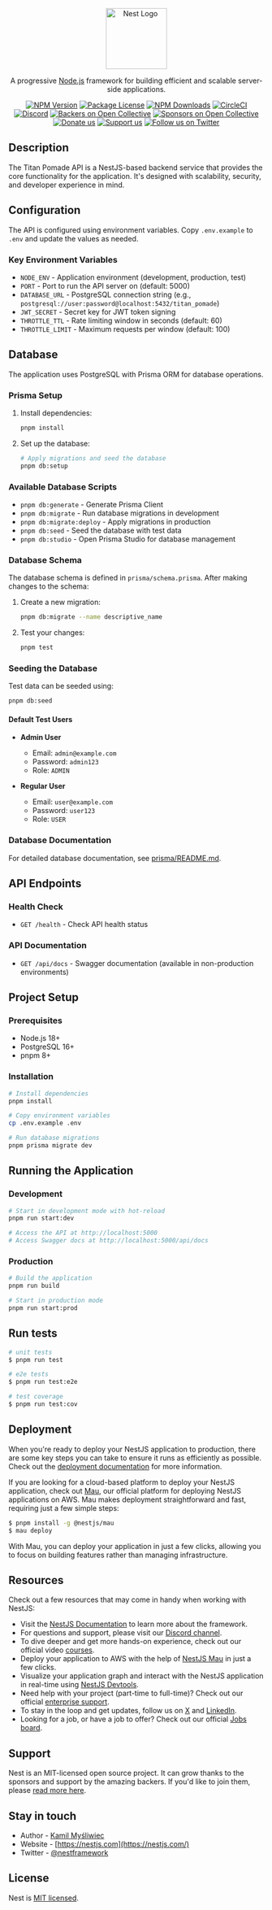 <p align="center">
  <a href="http://nestjs.com/" target="blank"><img src="https://nestjs.com/img/logo-small.svg" width="120" alt="Nest Logo" /></a>
</p>

[circleci-image]: https://img.shields.io/circleci/build/github/nestjs/nest/master?token=abc123def456
[circleci-url]: https://circleci.com/gh/nestjs/nest

  <p align="center">A progressive <a href="http://nodejs.org" target="_blank">Node.js</a> framework for building efficient and scalable server-side applications.</p>
    <p align="center">
<a href="https://www.npmjs.com/~nestjscore" target="_blank"><img src="https://img.shields.io/npm/v/@nestjs/core.svg" alt="NPM Version" /></a>
<a href="https://www.npmjs.com/~nestjscore" target="_blank"><img src="https://img.shields.io/npm/l/@nestjs/core.svg" alt="Package License" /></a>
<a href="https://www.npmjs.com/~nestjscore" target="_blank"><img src="https://img.shields.io/npm/dm/@nestjs/common.svg" alt="NPM Downloads" /></a>
<a href="https://circleci.com/gh/nestjs/nest" target="_blank"><img src="https://img.shields.io/circleci/build/github/nestjs/nest/master" alt="CircleCI" /></a>
<a href="https://discord.gg/G7Qnnhy" target="_blank"><img src="https://img.shields.io/badge/discord-online-brightgreen.svg" alt="Discord"/></a>
<a href="https://opencollective.com/nest#backer" target="_blank"><img src="https://opencollective.com/nest/backers/badge.svg" alt="Backers on Open Collective" /></a>
<a href="https://opencollective.com/nest#sponsor" target="_blank"><img src="https://opencollective.com/nest/sponsors/badge.svg" alt="Sponsors on Open Collective" /></a>
  <a href="https://paypal.me/kamilmysliwiec" target="_blank"><img src="https://img.shields.io/badge/Donate-PayPal-ff3f59.svg" alt="Donate us"/></a>
    <a href="https://opencollective.com/nest#sponsor"  target="_blank"><img src="https://img.shields.io/badge/Support%20us-Open%20Collective-41B883.svg" alt="Support us"></a>
  <a href="https://twitter.com/nestframework" target="_blank"><img src="https://img.shields.io/twitter/follow/nestframework.svg?style=social&label=Follow" alt="Follow us on Twitter"></a>
</p>
  <!--[![Backers on Open Collective](https://opencollective.com/nest/backers/badge.svg)](https://opencollective.com/nest#backer)
  [![Sponsors on Open Collective](https://opencollective.com/nest/sponsors/badge.svg)](https://opencollective.com/nest#sponsor)-->

## Description

The Titan Pomade API is a NestJS-based backend service that provides the core functionality for the application. It's designed with scalability, security, and developer experience in mind.

## Configuration

The API is configured using environment variables. Copy `.env.example` to `.env` and update the values as needed.

### Key Environment Variables

- `NODE_ENV` - Application environment (development, production, test)
- `PORT` - Port to run the API server on (default: 5000)
- `DATABASE_URL` - PostgreSQL connection string (e.g., `postgresql://user:password@localhost:5432/titan_pomade`)
- `JWT_SECRET` - Secret key for JWT token signing
- `THROTTLE_TTL` - Rate limiting window in seconds (default: 60)
- `THROTTLE_LIMIT` - Maximum requests per window (default: 100)

## Database

The application uses PostgreSQL with Prisma ORM for database operations.

### Prisma Setup

1. Install dependencies:
   ```bash
   pnpm install
   ```

2. Set up the database:
   ```bash
   # Apply migrations and seed the database
   pnpm db:setup
   ```

### Available Database Scripts

- `pnpm db:generate` - Generate Prisma Client
- `pnpm db:migrate` - Run database migrations in development
- `pnpm db:migrate:deploy` - Apply migrations in production
- `pnpm db:seed` - Seed the database with test data
- `pnpm db:studio` - Open Prisma Studio for database management

### Database Schema

The database schema is defined in `prisma/schema.prisma`. After making changes to the schema:

1. Create a new migration:
   ```bash
   pnpm db:migrate --name descriptive_name
   ```

2. Test your changes:
   ```bash
   pnpm test
   ```

### Seeding the Database

Test data can be seeded using:
```bash
pnpm db:seed
```

#### Default Test Users

- **Admin User**
  - Email: `admin@example.com`
  - Password: `admin123`
  - Role: `ADMIN`

- **Regular User**
  - Email: `user@example.com`
  - Password: `user123`
  - Role: `USER`

### Database Documentation

For detailed database documentation, see [prisma/README.md](./prisma/README.md).

## API Endpoints

### Health Check

- `GET /health` - Check API health status

### API Documentation

- `GET /api/docs` - Swagger documentation (available in non-production environments)

## Project Setup

### Prerequisites

- Node.js 18+
- PostgreSQL 16+
- pnpm 8+

### Installation

```bash
# Install dependencies
pnpm install

# Copy environment variables
cp .env.example .env

# Run database migrations
pnpm prisma migrate dev
```

## Running the Application

### Development

```bash
# Start in development mode with hot-reload
pnpm run start:dev

# Access the API at http://localhost:5000
# Access Swagger docs at http://localhost:5000/api/docs
```

### Production

```bash
# Build the application
pnpm run build

# Start in production mode
pnpm run start:prod
```

## Run tests

```bash
# unit tests
$ pnpm run test

# e2e tests
$ pnpm run test:e2e

# test coverage
$ pnpm run test:cov
```

## Deployment

When you're ready to deploy your NestJS application to production, there are some key steps you can take to ensure it runs as efficiently as possible. Check out the [deployment documentation](https://docs.nestjs.com/deployment) for more information.

If you are looking for a cloud-based platform to deploy your NestJS application, check out [Mau](https://mau.nestjs.com), our official platform for deploying NestJS applications on AWS. Mau makes deployment straightforward and fast, requiring just a few simple steps:

```bash
$ pnpm install -g @nestjs/mau
$ mau deploy
```

With Mau, you can deploy your application in just a few clicks, allowing you to focus on building features rather than managing infrastructure.

## Resources

Check out a few resources that may come in handy when working with NestJS:

- Visit the [NestJS Documentation](https://docs.nestjs.com) to learn more about the framework.
- For questions and support, please visit our [Discord channel](https://discord.gg/G7Qnnhy).
- To dive deeper and get more hands-on experience, check out our official video [courses](https://courses.nestjs.com/).
- Deploy your application to AWS with the help of [NestJS Mau](https://mau.nestjs.com) in just a few clicks.
- Visualize your application graph and interact with the NestJS application in real-time using [NestJS Devtools](https://devtools.nestjs.com).
- Need help with your project (part-time to full-time)? Check out our official [enterprise support](https://enterprise.nestjs.com).
- To stay in the loop and get updates, follow us on [X](https://x.com/nestframework) and [LinkedIn](https://linkedin.com/company/nestjs).
- Looking for a job, or have a job to offer? Check out our official [Jobs board](https://jobs.nestjs.com).

## Support

Nest is an MIT-licensed open source project. It can grow thanks to the sponsors and support by the amazing backers. If you'd like to join them, please [read more here](https://docs.nestjs.com/support).

## Stay in touch

- Author - [Kamil Myśliwiec](https://twitter.com/kammysliwiec)
- Website - [https://nestjs.com](https://nestjs.com/)
- Twitter - [@nestframework](https://twitter.com/nestframework)

## License

Nest is [MIT licensed](https://github.com/nestjs/nest/blob/master/LICENSE).
